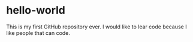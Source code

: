 # hello-world
This is my first GitHub repository ever.
I would like to lear code because I like people that can code.
